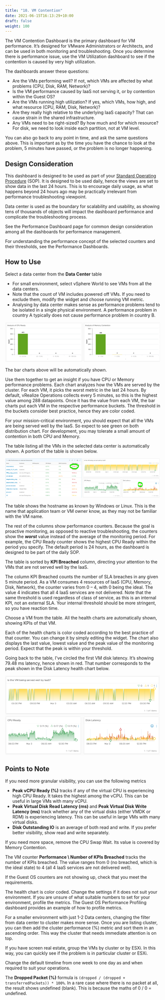```yaml
---
title: "10. VM Contention"
date: 2021-06-15T16:13:29+10:00
draft: false
weight: 100
---
```


The VM Contention Dashboard is the primary dashboard for VM performance. It’s designed for VMware Administrators or Architects, and can be used in both monitoring and troubleshooting. Once you determine there is performance issue, use the VM Utilization dashboard to see if the contention is caused by very high utilization. 

The dashboards answer these questions:
- Are the VMs performing well? If not, which VMs are affected by what problems (CPU, Disk, RAM, Network)?
- Is the VM performance caused by IaaS not serving it, or by contention within the Guest OS?
- Are the VMs running high utilization? If yes, which VMs, how high, and what resource (CPU, RAM, Disk, Network)?
- Are they really high relative to the underlying IaaS capacity? That can cause strain in the shared infrastructure.
- Any VMs need to be right-sized? By how much and for which resource? For disk, we need to look inside each partition, not at VM level.

You can also go back to any point in time, and ask the same questions above. This is important as by the time you have the chance to look at the problem, 5 minutes have passed, or the problem is no longer happening.

## Design Consideration

This dashboard is designed to be used as part of your [Standard Operating Procedure](https://en.wikipedia.org/wiki/Standard_operating_procedure) (SOP). It is designed to be used daily, hence the views are set to show data in the last 24 hours. This is to encourage daily usage, as what happens beyond 24 hours ago may be practically irrelevant from performance troubleshooting viewpoint.

Data center is used as the boundary for scalability and usability, as showing tens of thousands of objects will impact the dashboard performance and complicate the troubleshooting process. 

See the Performance Dashboard page for common design consideration among all the dashboards for performance management. 

For understanding the performance concept of the selected counters and their thresholds, see the Performance Dashboards.

## How to Use

Select a data center from the **Data Center** table
- For small environment, select vSphere World to see VMs from all the data centers. 
- Note that the count of VM includes powered off VMs. If you need to exclude them, modify the widget and choose running VM metric.
- Analysing by data center makes sense as performance problems tend to be isolated in a single physical environment. A performance problem in country A typically does not cause performance problem in country B. 

![](3.2.10-fig-1.png)

The bar charts above will be automatically shown.

Use them together to get an insight if you have CPU or Memory performance problems. Each chart analyzes how the VMs are served by the cluster. For each VM, it picks the worst metric in the last 24 hours. By default, vRealize Operations collects every 5 minutes, so this is the highest value among 288 datapoints. Once it has the value from each VM, the bar charts put each VM in the respective performance buckets. The threshold in the buckets consider best practice, hence they are color coded. 

For your mission-critical environment, you should expect that all the VMs are being served well by the IaaS. So expect to see green on both distribution chart. For development, you may tolerate a small amount of contention in both CPU and Memory.

The table listing all the VMs in the selected data center is automatically shown. A portion of the table is shown below.

![](3.2.10-fig-2.png)

The table shows the hostname as known by Windows or Linux. This is the name that application team or VM owner know, as they may not be familiar with the VM name.

The rest of the columns show performance counters. Because the goal is proactive monitoring, as opposed to reactive troubleshooting, the counters show the ***worst*** value instead of the average of the monitoring period. For example, the CPU Ready counter shows the highest CPU Ready within the period you specify. The default period is 24 hours, as the dashboard is designed to be part of the daily SOP. 

The table is sorted by **KPI Breached** column, directing your attention to the VMs that are not served well by the IaaS.

The column KPI Breached counts the number of SLA breaches in any given 5 minute period. As a VM consumes 4 resources of IaaS (CPU, Memory, Disk, Network), the counter varies from 0 – 4, with 0 being the ideal. The value 4 indicates that all 4 IaaS services are not delivered. Note that the same threshold is used regardless of class of service, as this is an internal KPI, not an external SLA. Your internal threshold should be more stringent, so you have reaction time. 

Choose a VM from the table. All the health charts are automatically shown, showing KPIs of that VM.

Each of the health charts is color coded according to the best practice of that counter. You can change it by simply editing the widget. The chart also displays the last value, lowest value and the peak value of the monitoring period. Expect that the peak is within your threshold. 

Going back to the table, I’ve circled the first VM disk latency. It’s showing 79.48 ms latency, hence shown in red. That number corresponds to the peak shown in the Disk Latency health chart below.

![](3.2.10-fig-3.png)

## Points to Note

If you need more granular visibility, you can use the following metrics
- **Peak vCPU Ready (%)** tracks if any of the virtual CPU is experiencing high CPU Ready. It takes the highest among the vCPU. This can be useful in large VMs with many vCPU.
- **Peak Virtual Disk Read Latency (ms)** and **Peak Virtual Disk Write Latency (ms)** track whether any of the virtual disks (either VMDK or RDM) is experiencing latency. This can be useful in large VMs with many virtual disks.
- **Disk Outstanding IO** is an average of both read and write. If you prefer better visibility, show read and write separately.

If you need more space, remove the CPU Swap Wait. Its value is covered by Memory Contention.

The VM counter **Performance \ Number of KPIs Breached** tracks the number of KPIs breached. The value ranges from 0 (no breached, which is the ideal state) to 4 (all 4 IaaS services are not delivered well). 

If the Guest OS counters are not showing up, check that you meet the requirements. 

The health chart is color coded. Change the settings if it does not suit your environment. If you are unsure of what suitable numbers to set for your environment, profile the metrics. The Guest OS Performance Profiling dashboard provides an example of how to profile metrics. 

For a smaller environment with just 1-2 Data centers, changing the filter from data center to cluster makes more sense. Once you are listing cluster, you can then add the cluster performance (%) metric and sort them in an ascending order. This way the cluster that needs immediate attention is on top.

If you have screen real estate, group the VMs by cluster or by ESXi. In this way, you can quickly see if the problem is in particular cluster or ESXi.

Change the default timeline from one week to one day as and when required to suit your operations.

The **Dropped Packet (%)** formula is `(dropped / (dropped + transferredPackets)) * 100%`. In a rare case where there is no packet at all, the result shows undefined (blank). This is because the maths of 0 / 0 = undefined.